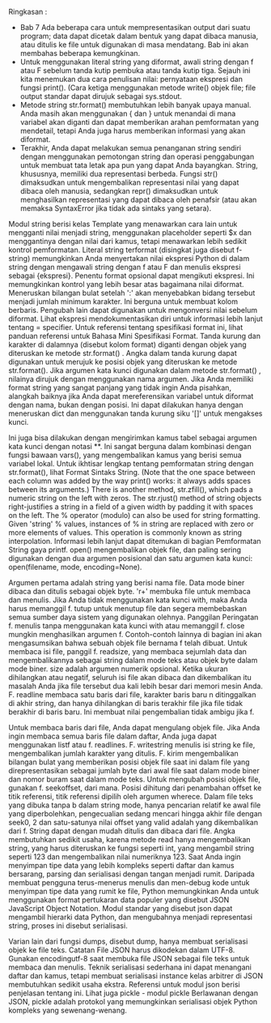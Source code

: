 Ringkasan :
- Bab 7
Ada beberapa cara untuk mempresentasikan output dari suatu program; data dapat dicetak dalam bentuk yang dapat dibaca manusia, atau ditulis ke file untuk digunakan di masa mendatang. Bab ini akan membahas beberapa kemungkinan.
- Untuk menggunakan literal string yang diformat, awali string dengan f atau F sebelum tanda kutip pembuka atau tanda kutip tiga. Sejauh ini kita menemukan dua cara penulisan nilai: pernyataan ekspresi dan fungsi print(). (Cara ketiga menggunakan metode write() objek file; file output standar dapat dirujuk sebagai sys.stdout.
- Metode string str.format() membutuhkan lebih banyak upaya manual. Anda masih akan menggunakan { dan } untuk menandai di mana variabel akan diganti dan dapat memberikan arahan pemformatan yang mendetail, tetapi Anda juga harus memberikan informasi yang akan diformat.
- Terakhir, Anda dapat melakukan semua penanganan string sendiri dengan menggunakan pemotongan string dan operasi penggabungan untuk membuat tata letak apa pun yang dapat Anda bayangkan. String, khususnya, memiliki dua representasi berbeda. Fungsi str() dimaksudkan untuk mengembalikan representasi nilai yang dapat dibaca oleh manusia, sedangkan repr() dimaksudkan untuk menghasilkan representasi yang dapat dibaca oleh penafsir (atau akan memaksa SyntaxError jika tidak ada sintaks yang setara).

Modul string berisi kelas Template yang menawarkan cara lain untuk mengganti nilai menjadi string, menggunakan placeholder seperti $x dan menggantinya dengan nilai dari kamus, tetapi menawarkan lebih sedikit kontrol pemformatan.
Literal string terformat (disingkat juga disebut f-string) memungkinkan Anda menyertakan nilai ekspresi Python di dalam string dengan mengawali string dengan f atau F dan menulis ekspresi sebagai {ekspresi}. Penentu format opsional dapat mengikuti ekspresi. Ini memungkinkan kontrol yang lebih besar atas bagaimana nilai diformat.
Meneruskan bilangan bulat setelah ':' akan menyebabkan bidang tersebut menjadi jumlah minimum karakter. Ini berguna untuk membuat kolom berbaris.
Pengubah lain dapat digunakan untuk mengonversi nilai sebelum diformat. Lihat ekspresi mendokumentasikan diri untuk informasi lebih lanjut tentang = specifier. Untuk referensi tentang spesifikasi format ini, lihat panduan referensi untuk Bahasa Mini Spesifikasi Format.
Tanda kurung dan karakter di dalamnya (disebut kolom format) diganti dengan objek yang diteruskan ke metode str.format() . Angka dalam tanda kurung dapat digunakan untuk merujuk ke posisi objek yang diteruskan ke metode str.format().
Jika argumen kata kunci digunakan dalam metode str.format() , nilainya dirujuk dengan menggunakan nama argumen.
Jika Anda memiliki format string yang sangat panjang yang tidak ingin Anda pisahkan, alangkah baiknya jika Anda dapat mereferensikan variabel untuk diformat dengan nama, bukan dengan posisi. Ini dapat dilakukan hanya dengan meneruskan dict dan menggunakan tanda kurung siku '[]' untuk mengakses kunci.

Ini juga bisa dilakukan dengan mengirimkan kamus tabel sebagai argumen kata kunci dengan notasi **. Ini sangat berguna dalam kombinasi dengan fungsi bawaan vars(), yang mengembalikan kamus yang berisi semua variabel lokal.
Untuk ikhtisar lengkap tentang pemformatan string dengan str.format(), lihat Format Sintaks String. (Note that the one space between each column was added by the way print() works: it always adds spaces between its arguments.) There is another method, str.zfill(), which pads a numeric string on the left with zeros. The str.rjust() method of string objects right-justifies a string in a field of a given width by padding it with spaces on the left.
The % operator (modulo) can also be used for string formatting. Given 'string' % values, instances of % in string are replaced with zero or more elements of values. This operation is commonly known as string interpolation.
Informasi lebih lanjut dapat ditemukan di bagian Pemformatan String gaya printf. open() mengembalikan objek file, dan paling sering digunakan dengan dua argumen posisional dan satu argumen kata kunci: open(filename, mode, encoding=None).

Argumen pertama adalah string yang berisi nama file. Data mode biner dibaca dan ditulis sebagai objek byte. 'r+' membuka file untuk membaca dan menulis.
Jika Anda tidak menggunakan kata kunci with, maka Anda harus memanggil f. tutup untuk menutup file dan segera membebaskan semua sumber daya sistem yang digunakan olehnya. Panggilan Peringatan f. menulis tanpa menggunakan kata kunci with atau memanggil f. close mungkin menghasilkan argumen f.
Contoh-contoh lainnya di bagian ini akan mengasumsikan bahwa sebuah objek file bernama f telah dibuat. Untuk membaca isi file, panggil f. readsize, yang membaca sejumlah data dan mengembalikannya sebagai string dalam mode teks atau objek byte dalam mode biner. size adalah argumen numerik opsional. Ketika ukuran dihilangkan atau negatif, seluruh isi file akan dibaca dan dikembalikan itu masalah Anda jika file tersebut dua kali lebih besar dari memori mesin Anda.
F. readline membaca satu baris dari file, karakter baris baru n ditinggalkan di akhir string, dan hanya dihilangkan di baris terakhir file jika file tidak berakhir di baris baru. Ini membuat nilai pengembalian tidak ambigu jika f.

Untuk membaca baris dari file, Anda dapat mengulang objek file. Jika Anda ingin membaca semua baris file dalam daftar, Anda juga dapat menggunakan listf atau f. readlines. F. writestring menulis isi string ke file, mengembalikan jumlah karakter yang ditulis.
F. kirim mengembalikan bilangan bulat yang memberikan posisi objek file saat ini dalam file yang direpresentasikan sebagai jumlah byte dari awal file saat dalam mode biner dan nomor buram saat dalam mode teks. Untuk mengubah posisi objek file, gunakan f. seekoffset, dari mana. Posisi dihitung dari penambahan offset ke titik referensi, titik referensi dipilih oleh argumen wherece.
Dalam file teks yang dibuka tanpa b dalam string mode, hanya pencarian relatif ke awal file yang diperbolehkan, pengecualian sedang mencari hingga akhir file dengan seek0, 2 dan satu-satunya nilai offset yang valid adalah yang dikembalikan dari f.
String dapat dengan mudah ditulis dan dibaca dari file. Angka membutuhkan sedikit usaha, karena metode read hanya mengembalikan string, yang harus diteruskan ke fungsi seperti int, yang mengambil string seperti 123 dan mengembalikan nilai numeriknya 123. Saat Anda ingin menyimpan tipe data yang lebih kompleks seperti daftar dan kamus bersarang, parsing dan serialisasi dengan tangan menjadi rumit. Daripada membuat pengguna terus-menerus menulis dan men-debug kode untuk menyimpan tipe data yang rumit ke file, Python memungkinkan Anda untuk menggunakan format pertukaran data populer yang disebut JSON JavaScript Object Notation. Modul standar yang disebut json dapat mengambil hierarki data Python, dan mengubahnya menjadi representasi string, proses ini disebut serialisasi.

Varian lain dari fungsi dumps, disebut dump, hanya membuat serialisasi objek ke file teks. Catatan File JSON harus dikodekan dalam UTF-8. Gunakan encodingutf-8 saat membuka file JSON sebagai file teks untuk membaca dan menulis. Teknik serialisasi sederhana ini dapat menangani daftar dan kamus, tetapi membuat serialisasi instance kelas arbitrer di JSON membutuhkan sedikit usaha ekstra. Referensi untuk modul json berisi penjelasan tentang ini. Lihat juga pickle - modul pickle Berlawanan dengan JSON, pickle adalah protokol yang memungkinkan serialisasi objek Python kompleks yang sewenang-wenang.